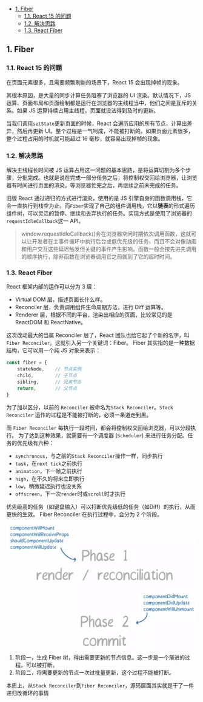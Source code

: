 - [1. Fiber](#1-fiber)
  - [1.1. React 15 的问题](#11-react-15-的问题)
  - [1.2. 解决思路](#12-解决思路)
  - [1.3. React Fiber](#13-react-fiber)

## 1. Fiber
### 1.1. React 15 的问题
在页面元素很多，且需要频繁刷新的场景下，React 15 会出现掉帧的现象。

其根本原因，是大量的同步计算任务阻塞了浏览器的 UI 渲染。默认情况下，JS 运算、页面布局和页面绘制都是运行在浏览器的主线程当中，他们之间是互斥的关系。如果 JS 运算持续占用主线程，页面就没法得到及时的更新。

当我们调用`setState`更新页面的时候，React 会遍历应用的所有节点，计算出差异，然后再更新 UI。整个过程是一气呵成，不能被打断的。如果页面元素很多，整个过程占用的时机就可能超过 16 毫秒，就容易出现掉帧的现象。

### 1.2. 解决思路
解决主线程长时间被 JS 运算占用这一问题的基本思路，是将运算切割为多个步骤，分批完成。也就是说在完成一部分任务之后，将控制权交回给浏览器，让浏览器有时间进行页面的渲染。等浏览器忙完之后，再继续之前未完成的任务。


旧版 React 通过递归的方式进行渲染，使用的是 JS 引擎自身的函数调用栈，它会一直执行到栈空为止。而`Fiber`实现了自己的组件调用栈，它以**链表**的形式遍历组件树，可以灵活的暂停、继续和丢弃执行的任务。实现方式是使用了浏览器的`requestIdleCallback`这一 API。

>window.requestIdleCallback()会在浏览器空闲时期依次调用函数，这就可以让开发者在主事件循环中执行后台或低优先级的任务，而且不会对像动画和用户交互这些延迟触发但关键的事件产生影响。函数一般会按先进先调用的顺序执行，除非函数在浏览器调用它之前就到了它的超时时间。

### 1.3. React Fiber
React 框架内部的运作可以分为 3 层：
- Virtual DOM 层，描述页面长什么样。
- Reconciler 层，负责调用组件生命周期方法，进行 Diff 运算等。
- Renderer 层，根据不同的平台，渲染出相应的页面，比较常见的是 ReactDOM 和 ReactNative。

这次改动最大的当属 Reconciler 层了，React 团队也给它起了个新的名字，叫`Fiber Reconciler`。这就引入另一个关键词：Fiber。
Fiber 其实指的是一种数据结构，它可以用一个纯 JS 对象来表示：
```js
const fiber = {
    stateNode,    // 节点实例
    child,        // 子节点
    sibling,      // 兄弟节点
    return,       // 父节点
}
```
为了加以区分，以前的 `Reconciler` 被命名为`Stack Reconciler`。`Stack Reconciler` 运作的过程是不能被打断的，必须一条道走到黑。

而 `Fiber Reconciler` 每执行一段时间，都会将控制权交回给浏览器，可以分段执行。
为了达到这种效果，就需要有一个调度器 (`Scheduler`) 来进行任务分配。任务的优先级有六种：
- `synchronous`，与之前的`Stack Reconciler`操作一样，同步执行
- `task`，在`next tick`之前执行
- `animation`，下一帧之前执行
- `high`，在不久的将来立即执行
- `low`，稍微延迟执行也没关系
- `offscreen`，下一次`render`时或`scroll`时才执行

优先级高的任务（如键盘输入）可以打断优先级低的任务（如Diff）的执行，从而更快的生效。
Fiber Reconciler 在执行过程中，会分为 2 个阶段。

![Fiber Reconciler 过程](../../imgs/fiber_reconciliation_process.png)
1. 阶段一，生成 Fiber 树，得出需要更新的节点信息。这一步是一个渐进的过程，可以被打断。
2. 阶段二，将需要更新的节点一次过批量更新，这个过程不能被打断。



本质上，从`Stack Reconciler`到`Fiber Reconciler`，源码层面其实就是干了一件递归改循环的事情

